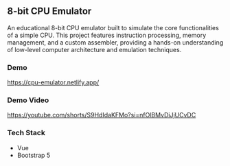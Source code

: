 ## 8-bit CPU Emulator
An educational 8-bit CPU emulator built to simulate the core functionalities of a simple CPU. This project features instruction processing, memory management, and a custom assembler, providing a hands-on understanding of low-level computer architecture and emulation techniques.

### Demo 
https://cpu-emulator.netlify.app/


### Demo Video
https://youtube.com/shorts/S9HdIdaKFMo?si=nfOlBMvDiJjUCvDC


### Tech Stack
- Vue
- Bootstrap 5
